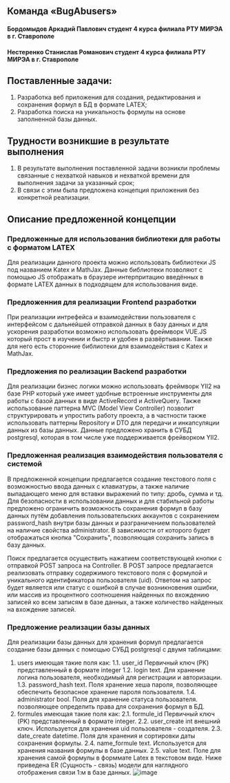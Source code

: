 ## Команда «BugAbusers»
#### Бордомыдов Аркадий Павлович студент 4 курса филиала РТУ МИРЭА в г. Ставрополе
#### Нестеренко Станислав Романович студент 4 курса филиала РТУ МИРЭА в г. Ставрополе

## Поставленные задачи:
1. Разработка веб приложения для создания, редактирования и сохранения формул в БД в формате LATEX;
2. Разработка поиска на уникальность формулы на основе заполненной базы данных.

## Трудности возникшие в результате выполнения
1. В результате выполнения поставленной задачи возникли проблемы связанные с нехваткой навыков и нехваткой времени для выполнения задачи за указанный срок;
2. В связи с этим была предложена концепция приложения без конкретной реализации.

## Описание предложенной концепции

### Предложенные для использования библиотеки для работы с форматом LATEX
Для реализации данного проекта можно использовать библиотеки JS под названием Katex и MathJax. Данные библиотеки позволяют с помощью JS отображать в браузере интерпритацию введённых в формате LATEX данных в подходящем для использования виде. 

### Предложенния для реализации Frontend разработки
При реализации интрефейса и взаимодействии пользователя с интерфейсом с дальнейшей отправкой данных в базу данных и для ускорения разработки возможно использовать фреймворк VUE.JS который прост в изучении и быстр и удобен в развёртывании. Также для него есть сторонние библиотеки для взаимодействия с Katex и MathJax.

### Предложения по реализации Backend разработки
Для реализации бизнес логики можно использовать фреймворк YII2 на базе PHP который уже имеет удобные встроенные инструменты для работы с базой данных в виде ActiveRecord и ActiveQuery. Также использование паттерна MVC (Model View Controller) позволит структурировать и упростить работу проекта, а в частности также использовать паттерны Repository и DTO для передачи и инкапсуляции данных из базы данных. Данные предложено хранить в СУБД postgresql, которая в том числе уже поддерживается фрейворком YII2.

### Предложенная реализация взаимодействия пользователя с системой
В предложенной концепции предлагается создание текстового поля с возможностью ввода данных с клавиатуры, а также наличие выпадающего меню для вставки выражений по типу: дробь, сумма и тд. Для безопасности в использовании данных и для стабильной работы предложено ограничить возможность сохранения формул в базу данных путём добавления пользовательских аккаунтов с сохранением password_hash внутри базы данных и разграничением пользователей на наличие свойства administrator. В зависимости от которого будет отображаться кнопка "Сохранить", позволяющая сохранить запись в базу данных.

Поиск предлагается осуществить нажатием соответствующей кнопки с отправкой POST запроса на Controller. В POST запросе предлагается реализовать отправку содержимого текстового поля с формулой и уникального идентификатора пользователя (uid). Ответом на запрос будет является или статус с ошибкой в случае возникновения ошибки, или массив из процентного соотношения найденных по вхождению записей ко всем записям в базе данных, а также количество найденных на вхождение записей.

### Предложение реализации базы данных
Для реализации базы данных для хранения формул предлагается создание базы данных с помощью СУБД postgresql с двумя таблицами:
1. users имеющая такие поля как:
	1.1. user_id Первичный ключ (PK) представленный в формате integer
	1.2. login text. Для хранение логина пользователя, необходимый для регистрации и авторизации.
	1.3. password_hash text. Поля хранение хеша пароля, позволяющее обеспечить безопасное хранение пароля пользователя.
	1.4. administrator bool. Поля для хранение статуса пользователя. позволяющее определить права для сохранения формул в БД.
2. formules имеющая такие поля как:
	2.1. formule_id Первичный ключ (PK) представленный в формате integer.
	2.2. user_create int внешний ключ. Используется для хранения uid пользователя - создателя.
	2.3. date_create datetime. Поля для хранения и сортировки даты сохранения формулы.
	2.4. name_formule text. Используется для хранения названия формулы в базе данных.
	2.5. value text. Поле для хранения самой формулы в форммате Latex в текстовом виде.
Ниже приведена ER (Сущность - связь) модели для наглядного отображения связи 1:м в базе данных.
![image](https://github.com/user-attachments/assets/69558cda-5ee8-405f-819e-b75fae6dcd02)
